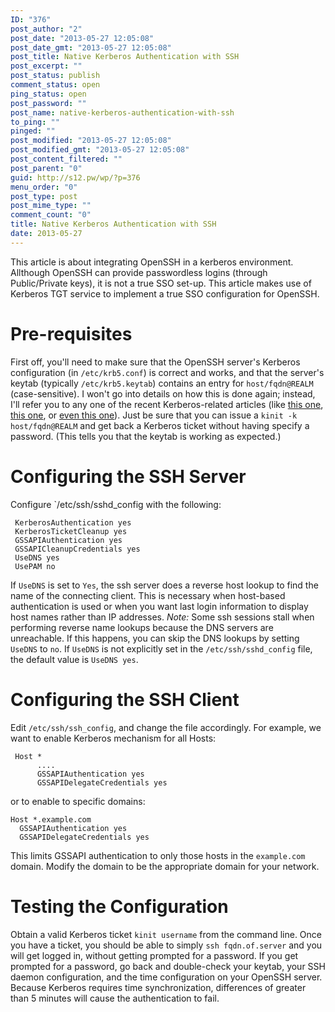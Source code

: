 ```yaml
---
ID: "376"
post_author: "2"
post_date: "2013-05-27 12:05:08"
post_date_gmt: "2013-05-27 12:05:08"
post_title: Native Kerberos Authentication with SSH
post_excerpt: ""
post_status: publish
comment_status: open
ping_status: open
post_password: ""
post_name: native-kerberos-authentication-with-ssh
to_ping: ""
pinged: ""
post_modified: "2013-05-27 12:05:08"
post_modified_gmt: "2013-05-27 12:05:08"
post_content_filtered: ""
post_parent: "0"
guid: http://s12.pw/wp/?p=376
menu_order: "0"
post_type: post
post_mime_type: ""
comment_count: "0"
title: Native Kerberos Authentication with SSH
date: 2013-05-27
---
```


This article is about integrating OpenSSH in a kerberos environment.
Allthough OpenSSH can provide passwordless logins (through Public/Private
keys), it is not a true SSO set-up.  This article makes use of
Kerberos TGT service to implement a true SSO configuration for OpenSSH.


# Pre-requisites

First off, you'll need to make sure that the OpenSSH server's Kerberos configuration (in `/etc/krb5.conf`) is correct and works, and that the server's keytab (typically `/etc/krb5.keytab`) contains an entry for `host/fqdn@REALM` (case-sensitive). I won't go into details on how this is done again; instead, I'll refer you to any one of the recent Kerberos-related articles (like [this one](http://blog.scottlowe.org/2006/08/08/linux-active-directory-and-windows-server-2003-r2-revisited/), [this one](http://blog.scottlowe.org/2006/08/15/solaris-10-and-active-directory-integration/), or [even this one](http://blog.scottlowe.org/2006/08/21/more-on-kerberos-authentication-against-active-directory/)). Just be sure that you can issue a `kinit -k host/fqdn@REALM` and get back a Kerberos ticket without having specify a password. (This tells you that the keytab is working as expected.)

# Configuring the SSH Server

Configure `/etc/ssh/sshd_config with the following:

```
 KerberosAuthentication yes
 KerberosTicketCleanup yes
 GSSAPIAuthentication yes
 GSSAPICleanupCredentials yes
 UseDNS yes
 UsePAM no

```

If `UseDNS` is set to `Yes`, the ssh server does a reverse host lookup to find the name of the connecting client. This is necessary when host-based authentication is used or when you want last login information to display host names rather than IP addresses. _Note:_ Some ssh sessions stall when performing reverse name lookups because the DNS servers are unreachable. If this happens, you can skip the DNS lookups by setting `UseDNS` to `no`. If `UseDNS` is not explicitly set in the `/etc/ssh/sshd_config` file, the default value is `UseDNS yes`.

# Configuring the SSH Client

Edit `/etc/ssh/ssh_config`, and change the file accordingly. For example, we want to enable Kerberos mechanism for all Hosts:

```
 Host *
      ....
      GSSAPIAuthentication yes
      GSSAPIDelegateCredentials yes

```

or to enable to specific domains:

```
Host *.example.com
  GSSAPIAuthentication yes
  GSSAPIDelegateCredentials yes

```

This limits GSSAPI authentication to only those hosts in the `example.com` domain. Modify the domain to be the appropriate domain for your network.

# Testing the Configuration

Obtain a valid Kerberos ticket `kinit username` from the command line. Once you have a ticket, you should be able to simply `ssh fqdn.of.server` and you will get logged in, without getting prompted for a password. If you get prompted for a password, go back and double-check your keytab, your SSH daemon configuration, and the time configuration on your OpenSSH server. Because Kerberos requires time synchronization, differences of greater than 5 minutes will cause the authentication to fail.
